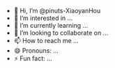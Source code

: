 - 👋 Hi, I’m @pinuts-XiaoyanHou
- 👀 I’m interested in ...
- 🌱 I’m currently learning ...
- 💞️ I’m looking to collaborate on ...
- 📫 How to reach me ...
- 😄 Pronouns: ...
- ⚡ Fun fact: ...

<!---
pinuts-XiaoyanHou/pinuts-XiaoyanHou is a ✨ special ✨ repository because its `README.md` (this file) appears on your GitHub profile.
You can click the Preview link to take a look at your changes.
--->
